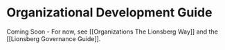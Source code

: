 # Organizational Development Guide
Coming Soon - For now, see [[Organizations The Lionsberg Way]] and the [[Lionsberg Governance Guide]]. 
